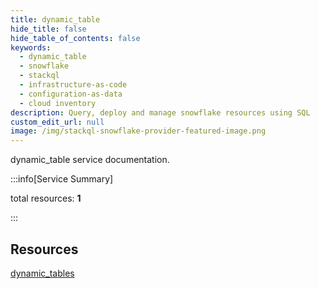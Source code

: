 ```yaml
---
title: dynamic_table
hide_title: false
hide_table_of_contents: false
keywords:
  - dynamic_table
  - snowflake
  - stackql
  - infrastructure-as-code
  - configuration-as-data
  - cloud inventory
description: Query, deploy and manage snowflake resources using SQL
custom_edit_url: null
image: /img/stackql-snowflake-provider-featured-image.png
---
```


dynamic_table service documentation.

:::info[Service Summary]

total resources: __1__  

:::

## Resources
<div class="row">
<div class="providerDocColumn">
<a href="/services/dynamic_table/dynamic_tables/">dynamic_tables</a>
</div>
<div class="providerDocColumn">

</div>
</div>